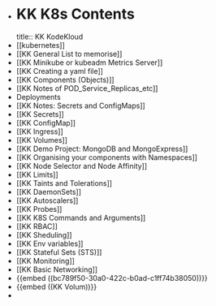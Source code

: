 - # KK K8s Contents
  title:: KK KodeKloud
- [[kubernetes]]
- [[KK General List to memorise]]
- [[KK Minikube or kubeadm Metrics Server]]
- [[KK Creating a yaml file]]
- [[KK Components (Objects)]]
- [[KK Notes of POD_Service_Replicas_etc]]
- Deployments
- [[KK Notes: Secrets and ConfigMaps]]
- [[KK Secrets]]
- [[KK ConfigMap]]
- [[KK Ingress]]
- [[KK Volumes]]
- [[KK Demo Project: MongoDB and MongoExpress]]
- [[KK Organising your components with Namespaces]]
- [[KK Node Selector and Node Affinity]]
- [[KK Limits]]
- [[KK Taints and Tolerations]]
- [[KK DaemonSets]]
- [[KK Autoscalers]]
- [[KK Probes]]
- [[KK K8S Commands and Arguments]]
- [[KK RBAC]]
- [[KK Sheduling]]
- [[KK Env variables]]
- [[KK Stateful Sets (STS)]]
- [[KK Monitoring]]
- [[KK Basic Networking]]
- {{embed ((bc789f50-30a0-422c-b0ad-c1ff74b38050))}}
- {{embed ((KK Volum))}}
-